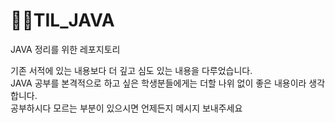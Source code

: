 # 👨‍💻TIL_JAVA     
JAVA 정리를 위한 레포지토리      
    
기존 서적에 있는 내용보다 더 깊고 심도 있는 내용을 다루었습니다.     
JAVA 공부를 본격적으로 하고 싶은 학생분들에게는 더할 나위 없이 좋은 내용이라 생각합니다.  
공부하시다 모르는 부분이 있으시면 언제든지 메시지 보내주세요

